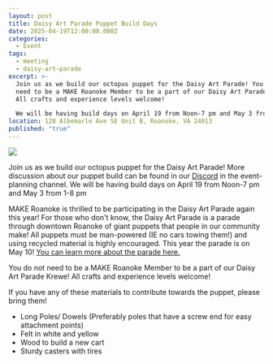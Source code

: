 ```yaml
---
layout: post
title: Daisy Art Parade Puppet Build Days
date: 2025-04-19T12:00:00.000Z
categories:
  - Event
tags:
  - meeting
  - daisy-art-parade
excerpt: >-
  Join us as we build our octopus puppet for the Daisy Art Parade! You do not
  need to be a MAKE Roanoke Member to be a part of our Daisy Art Parade Krewe!
  All crafts and experience levels welcome!

  We will be having build days on April 19 from Noon-7 pm and May 3 from 1-8 pm
location: 128 Albemarle Ave SE Unit B, Roanoke, VA 24013
published: "true"
---
```

![](/assets/images/calling-all-makers-make-roanoke-is-preparing-for-the-daisy-art-parade-come-help-us-plan-and-build-a-large-maker-octopus-puppet-1200-x-675-px-880-x-352-px-.png)

Join us as we build our octopus puppet for the Daisy Art Parade! More discussion about our puppet build can be found in our [Discord](https://mkroa.org/discord) in the event-planning channel. We will be having build days on April 19 from Noon-7 pm and May 3 from 1-8 pm

MAKE Roanoke is thrilled to be participating in the Daisy Art Parade again this year! For those who don't know, the Daisy Art Parade is a parade through downtown Roanoke of giant puppets that people in our community make! All puppets must be man-powered (IE no cars towing them!) and using recycled material is highly encouraged. This year the parade is on May 10! [You can learn more about the parade here.](https://daisyartparade.com/about/)

You do not need to be a MAKE Roanoke Member to be a part of our Daisy Art Parade Krewe! All crafts and experience levels welcome!

If you have any of these materials to contribute towards the puppet, please bring them!

* Long Poles/ Dowels (Preferably poles that have a screw end for easy attachment points)
* Felt in white and yellow
* Wood to build a new cart 
* Sturdy casters with tires

